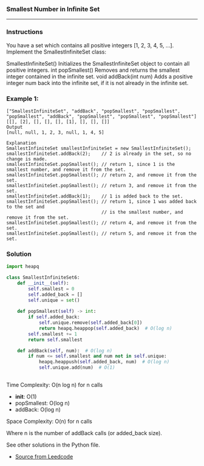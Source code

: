 ### Smallest Number in Infinite Set

---
### Instructions

You have a set which contains all positive integers [1, 2, 3, 4, 5, ...].
Implement the SmallestInfiniteSet class:

SmallestInfiniteSet() Initializes the SmallestInfiniteSet object to contain all positive integers.
int popSmallest() Removes and returns the smallest integer contained in the infinite set.
void addBack(int num) Adds a positive integer num back into the infinite set, if it is not already in the infinite set.

### Example 1:

```
["SmallestInfiniteSet", "addBack", "popSmallest", "popSmallest", "popSmallest", "addBack", "popSmallest", "popSmallest", "popSmallest"]
[[], [2], [], [], [], [1], [], [], []]
Output
[null, null, 1, 2, 3, null, 1, 4, 5]

Explanation
SmallestInfiniteSet smallestInfiniteSet = new SmallestInfiniteSet();
smallestInfiniteSet.addBack(2);    // 2 is already in the set, so no change is made.
smallestInfiniteSet.popSmallest(); // return 1, since 1 is the smallest number, and remove it from the set.
smallestInfiniteSet.popSmallest(); // return 2, and remove it from the set.
smallestInfiniteSet.popSmallest(); // return 3, and remove it from the set.
smallestInfiniteSet.addBack(1);    // 1 is added back to the set.
smallestInfiniteSet.popSmallest(); // return 1, since 1 was added back to the set and
                                   // is the smallest number, and remove it from the set.
smallestInfiniteSet.popSmallest(); // return 4, and remove it from the set.
smallestInfiniteSet.popSmallest(); // return 5, and remove it from the set.

```

### Solution

```py
import heapq

class SmallestInfiniteSet6:
    def __init__(self):
        self.smallest = 0
        self.added_back = []
        self.unique = set()
        
    def popSmallest(self) -> int:
        if self.added_back:
            self.unique.remove(self.added_back[0])
            return heapq.heappop(self.added_back)  # O(log n)
        self.smallest += 1
        return self.smallest

    def addBack(self, num):  # O(log n)
        if num <= self.smallest and num not in self.unique:
            heapq.heappush(self.added_back, num)  # O(log n)
            self.unique.add(num)  # O(1)
        
```
Time Complexity: O(n log n) for n calls
* __init__: O(1)
* popSmallest: O(log n)
* addBack: O(log n)

Space Complexity: O(n) for n calls

Where n is the number of addBack calls (or added_back size).

See other solutions in the Python file.


* [Source from Leedcode](https://leetcode.com/problems/smallest-number-in-infinite-set/)




































